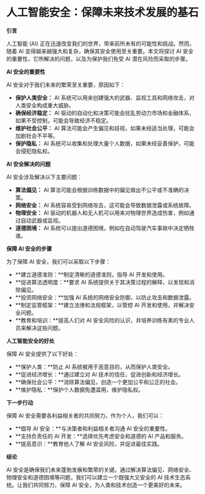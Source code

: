 # 人工智能安全：保障未来技术发展的基石

**引言**

人工智能 (AI) 正在迅速改变我们的世界，带来前所未有的可能性和挑战。然而，随着 AI 变得越来越强大和复杂，确保其安全使用至关重要。本文将探讨 AI 安全的重要性，它所解决的问题，以及为保护我们免受 AI 潜在风险而采取的步骤。

**AI 安全的重要性**

AI 安全对于我们未来的繁荣至关重要，原因如下：

* **保护人类安全：** AI 系统可以用来创建强大的武器、监视工具和网络攻击，对人类安全构成重大威胁。
* **确保经济稳定：** AI 驱动的自动化和决策可能会扰乱劳动力市场和金融体系，如果不受控制，可能会导致经济不稳定。
* **维护社会公平：** AI 算法可能会产生偏见和歧视，如果未经适当处理，可能会加剧社会不平等。
* **保护隐私：** AI 系统可以收集和处理大量个人数据，如果未经妥善保护，可能会侵犯隐私权。

**AI 安全解决的问题**

AI 安全涉及解决以下主要问题：

* **算法偏见：** AI 算法可能会根据训练数据中的偏见做出不公平或不准确的决策。
* **网络安全：** AI 系统容易受到网络攻击，这可能会导致数据泄露或系统故障。
* **物理安全：** AI 驱动的机器人和无人机可以用来对物理世界造成伤害，例如通过自动武器或监视。
* **道德困境：** AI 系统可以提出道德困境，例如在自动驾驶汽车事故中决定牺牲谁。

**保障 AI 安全的步骤**

为了保障 AI 安全，我们可以采取以下步骤：

* **建立道德准则：**制定清晰的道德准则，指导 AI 开发和使用。
* **促进算法透明度：**要求 AI 系统提供关于其决策过程的解释，以发现和消除偏见。
* **投资网络安全：**加强 AI 系统的网络安全防御，以防止攻击和数据泄露。
* **制定监管框架：**建立法律和法规框架，以管控 AI 开发和使用，并解决安全问题。
* **教育和培训：**提高人们对 AI 安全风险的认识，并培养训练有素的专业人员来解决这些问题。

**人工智能安全的好处**

保障 AI 安全提供了以下好处：

* **保护人类：**防止 AI 系统被用于恶意目的，从而保护人类安全。
* **促进经济增长：**通过建立对 AI 技术的信任，促进创新和经济增长。
* **确保社会公平：**消除算法偏见，创造一个更加公平和公正的社会。
* **维护隐私：**保护个人数据免遭滥用，维护隐私权。

**下一步行动**

保障 AI 安全需要各利益相关者的共同努力。作为个人，我们可以：

* **倡导 AI 安全：**与决策者和利益相关者沟通 AI 安全的重要性。
* **支持负责任的 AI 开发：**选择优先考虑安全和道德的 AI 产品和服务。
* **提高意识：**教育他人了解 AI 安全风险，并促进最佳实践。

**结论**

AI 安全是确保我们未来蓬勃发展和繁荣的关键。通过解决算法偏见、网络安全、物理安全和道德困境等问题，我们可以建立一个既强大又安全的 AI 技术生态系统。让我们共同努力，保障 AI 安全，为人类和技术创造一个更美好的未来。
